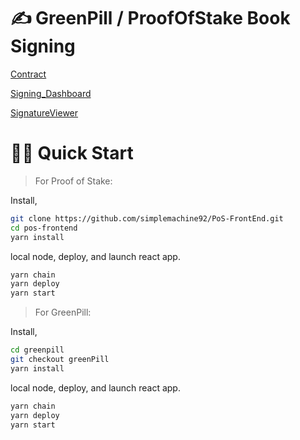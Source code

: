 # ✍️ GreenPill / ProofOfStake Book Signing

[Contract](https://github.com/simplemachine92/greenpill-signing/blob/steak-style-updates/packages/hardhat/contracts/ProofOfStake_Pages.sol)

[Signing_Dashboard](https://github.com/simplemachine92/greenpill-signing/blob/steak-style-updates/packages/react-app/src/views/Sign.jsx)

[SignatureViewer](https://github.com/simplemachine92/greenpill-signing/blob/steak-style-updates/packages/react-app/src/SignatorViewer.jsx)

# 🏄‍♂️ Quick Start

> For Proof of Stake:

Install,

```bash
git clone https://github.com/simplemachine92/PoS-FrontEnd.git
cd pos-frontend
yarn install
```

local node, deploy, and launch react app.

```bash
yarn chain
yarn deploy
yarn start
```

> For GreenPill:

Install,

```bash
cd greenpill
git checkout greenPill
yarn install
```

local node, deploy, and launch react app.

```bash
yarn chain
yarn deploy
yarn start
```
